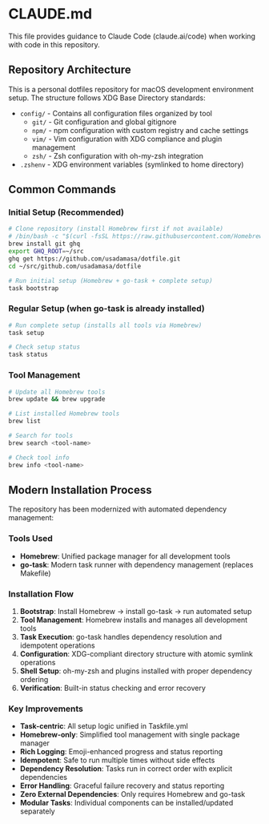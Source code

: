 # CLAUDE.md

This file provides guidance to Claude Code (claude.ai/code) when working with code in this repository.

## Repository Architecture

This is a personal dotfiles repository for macOS development environment setup. The structure follows XDG Base Directory standards:

- `config/` - Contains all configuration files organized by tool
  - `git/` - Git configuration and global gitignore  
  - `npm/` - npm configuration with custom registry and cache settings
  - `vim/` - Vim configuration with XDG compliance and plugin management
  - `zsh/` - Zsh configuration with oh-my-zsh integration
- `.zshenv` - XDG environment variables (symlinked to home directory)

## Common Commands

### Initial Setup (Recommended)
```sh
# Clone repository (install Homebrew first if not available)
# /bin/bash -c "$(curl -fsSL https://raw.githubusercontent.com/Homebrew/install/HEAD/install.sh)"
brew install git ghq
export GHQ_ROOT=~/src
ghq get https://github.com/usadamasa/dotfile.git
cd ~/src/github.com/usadamasa/dotfile

# Run initial setup (Homebrew + go-task + complete setup)
task bootstrap
```

### Regular Setup (when go-task is already installed)
```sh
# Run complete setup (installs all tools via Homebrew)
task setup

# Check setup status
task status
```

### Tool Management
```sh
# Update all Homebrew tools
brew update && brew upgrade

# List installed Homebrew tools
brew list

# Search for tools
brew search <tool-name>

# Check tool info
brew info <tool-name>
```

## Modern Installation Process

The repository has been modernized with automated dependency management:

### Tools Used
- **Homebrew**: Unified package manager for all development tools
- **go-task**: Modern task runner with dependency management (replaces Makefile)

### Installation Flow
1. **Bootstrap**: Install Homebrew → install go-task → run automated setup
2. **Tool Management**: Homebrew installs and manages all development tools
3. **Task Execution**: go-task handles dependency resolution and idempotent operations
4. **Configuration**: XDG-compliant directory structure with atomic symlink operations
5. **Shell Setup**: oh-my-zsh and plugins installed with proper dependency ordering
6. **Verification**: Built-in status checking and error recovery

### Key Improvements
- **Task-centric**: All setup logic unified in Taskfile.yml
- **Homebrew-only**: Simplified tool management with single package manager
- **Rich Logging**: Emoji-enhanced progress and status reporting
- **Idempotent**: Safe to run multiple times without side effects
- **Dependency Resolution**: Tasks run in correct order with explicit dependencies
- **Error Handling**: Graceful failure recovery and status reporting
- **Zero External Dependencies**: Only requires Homebrew and go-task
- **Modular Tasks**: Individual components can be installed/updated separately
